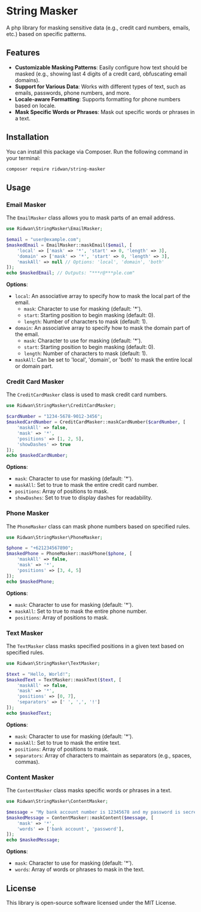 # String Masker

A php library for masking sensitive data (e.g., credit card numbers, emails, etc.) based on specific patterns.

## Features

- **Customizable Masking Patterns**: Easily configure how text should be masked (e.g., showing last 4 digits of a credit card, obfuscating email domains).
- **Support for Various Data**: Works with different types of text, such as emails, passwords, phone numbers, and more.
- **Locale-aware Formatting**: Supports formatting for phone numbers based on locale.
- **Mask Specific Words or Phrases**: Mask out specific words or phrases in a text.

## Installation

You can install this package via Composer. Run the following command in your terminal:

```bash
composer require ridwan/string-masker
```

## Usage

### Email Masker

The `EmailMasker` class allows you to mask parts of an email address.

```php
use Ridwan\StringMasker\EmailMasker;

$email = "user@example.com";
$maskedEmail = EmailMasker::maskEmail($email, [
    'local' => ['mask' => '*', 'start' => 0, 'length' => 3],
    'domain' => ['mask' => '*', 'start' => 0, 'length' => 3],
    'maskAll' => null // Options: 'local', 'domain', 'both'
]);
echo $maskedEmail; // Outputs: "***r@***ple.com"
```

**Options**:

- `local`: An associative array to specify how to mask the local part of the email.
  - `mask`: Character to use for masking (default: '\*').
  - `start`: Starting position to begin masking (default: 0).
  - `length`: Number of characters to mask (default: 1).
- `domain`: An associative array to specify how to mask the domain part of the email.
  - `mask`: Character to use for masking (default: '\*').
  - `start`: Starting position to begin masking (default: 0).
  - `length`: Number of characters to mask (default: 1).
- `maskAll`: Can be set to 'local', 'domain', or 'both' to mask the entire local or domain part.

### Credit Card Masker

The `CreditCardMasker` class is used to mask credit card numbers.

```php
use Ridwan\StringMasker\CreditCardMasker;

$cardNumber = "1234-5678-9012-3456";
$maskedCardNumber = CreditCardMasker::maskCardNumber($cardNumber, [
    'maskAll' => false,
    'mask' => '*',
    'positions' => [1, 2, 5],
    'showDashes' => true
]);
echo $maskedCardNumber;
```

**Options**:

- `mask`: Character to use for masking (default: '\*').
- `maskAll`: Set to true to mask the entire credit card number.
- `positions`: Array of positions to mask.
- `showDashes`: Set to true to display dashes for readability.

### Phone Masker

The `PhoneMasker` class can mask phone numbers based on specified rules.

```php
use Ridwan\StringMasker\PhoneMasker;

$phone = "+621234567890";
$maskedPhone = PhoneMasker::maskPhone($phone, [
    'maskAll' => false,
    'mask' => '*',
    'positions' => [3, 4, 5]
]);
echo $maskedPhone;
```

**Options**:

- `mask`: Character to use for masking (default: '\*').
- `maskAll`: Set to true to mask the entire phone number.
- `positions`: Array of positions to mask.

### Text Masker

The `TextMasker` class masks specified positions in a given text based on specified rules.

```php
use Ridwan\StringMasker\TextMasker;

$text = "Hello, World!";
$maskedText = TextMasker::maskText($text, [
    'maskAll' => false,
    'mask' => '*',
    'positions' => [0, 7],
    'separators' => [' ', ',', '!']
]);
echo $maskedText;
```

**Options**:

- `mask`: Character to use for masking (default: '\*').
- `maskAll`: Set to true to mask the entire text.
- `positions`: Array of positions to mask.
- `separators`: Array of characters to maintain as separators (e.g., spaces, commas).

### Content Masker

The `ContentMasker` class masks specific words or phrases in a text.

```php
use Ridwan\StringMasker\ContentMasker;

$message = "My bank account number is 12345678 and my password is secret.";
$maskedMessage = ContentMasker::maskContent($message, [
    'mask' => '*',
    'words' => ['bank account', 'password'],
]);
echo $maskedMessage;
```

**Options**:

- `mask`: Character to use for masking (default: '\*').
- `words`: Array of words or phrases to mask in the text.

## License

This library is open-source software licensed under the MIT License.
